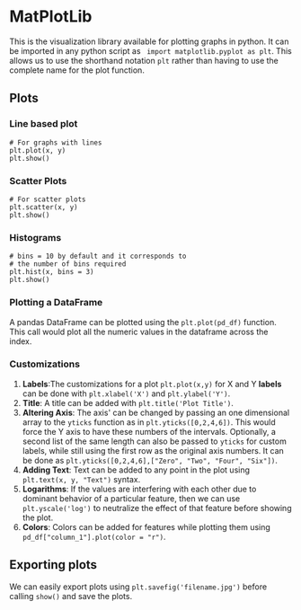 # MatPlotLib

This is the visualization library available for plotting graphs in python. It can be imported in any python script as ` import matplotlib.pyplot as plt`. This allows us to use the shorthand notation `plt` rather than having to use the complete name for the plot function.

## Plots

### Line based plot

```
# For graphs with lines
plt.plot(x, y)
plt.show()
```

### Scatter Plots

```
# For scatter plots
plt.scatter(x, y)
plt.show()
```

### Histograms

```
# bins = 10 by default and it corresponds to 
# the number of bins required
plt.hist(x, bins = 3)
plt.show()
```

### Plotting a DataFrame

A pandas DataFrame can be plotted using the `plt.plot(pd_df)` function. This call would plot all the numeric values in the dataframe across the index. 

### Customizations

1. **Labels**:The customizations for a plot `plt.plot(x,y)` for X and Y **labels** can be done with `plt.xlabel('X')` and `plt.ylabel('Y')`. 
2. **Title**: A title can be added with `plt.title('Plot Title')`.
3. **Altering Axis**: The axis' can be changed by passing an one dimensional array to the `yticks` function as in `plt.yticks([0,2,4,6])`. This would force the Y axis to have these numbers of the intervals. Optionally, a second list of the same length can also be passed to `yticks` for custom labels, while still using the first row as the original axis numbers. It can be done as  `plt.yticks([0,2,4,6],["Zero", "Two", "Four", "Six"])`.
4. **Adding Text**: Text can be added to any point in the plot using `plt.text(x, y, "Text")` syntax.
5. **Logarithms**: If the values are interfering with each other due to dominant behavior of a particular feature, then we can use `plt.yscale('log')` to neutralize the effect of that feature before showing the plot. 
6. **Colors**: Colors can be added for features while plotting them using `pd_df["column_1"].plot(color = "r")`.

## Exporting plots

We can easily export plots using `plt.savefig('filename.jpg')` before calling `show()` and save the plots.